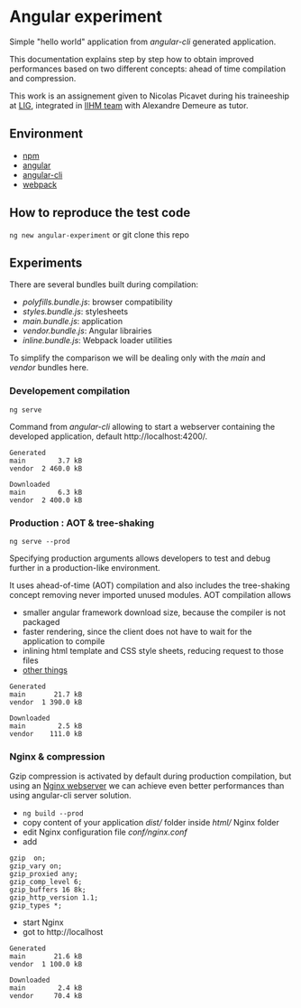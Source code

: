 # Angular experiment

Simple "hello world" application from _angular-cli_ generated application.

This documentation explains step by step how to obtain improved performances based on two different concepts: ahead of time compilation and compression.

This work is an assignement given to Nicolas Picavet during his traineeship at [LIG](https://www.liglab.fr/), integrated in [IIHM team](http://iihm.imag.fr/en/) with Alexandre Demeure as tutor.

## Environment

- [npm](https://www.npmjs.com/)
- [angular](https://www.npmjs.com/package/angular)
- [angular-cli](https://www.npmjs.com/package/angular-cli)
- [webpack](https://webpack.js.org/)

## How to reproduce the test code

`ng new angular-experiment` or git clone this repo

## Experiments

There are several bundles built during compilation:

* _polyfills.bundle.js_: browser compatibility
* _styles.bundle.js_: stylesheets
* _main.bundle.js_: application
* _vendor.bundle.js_: Angular librairies
* _inline.bundle.js_: Webpack loader utilities

To simplify the comparison we will be dealing only with the _main_ and _vendor_ bundles here.

### Developement compilation

`ng serve`

Command from _angular-cli_ allowing to start a webserver containing the developed application, default http://localhost:4200/.

```
Generated
main        3.7 kB
vendor  2 460.0 kB

Downloaded
main        6.3 kB
vendor  2 400.0 kB
```

### Production : AOT & tree-shaking

`ng serve --prod`

Specifying production arguments allows developers to test and debug further in a production-like environment.

It uses ahead-of-time (AOT) compilation and also includes the tree-shaking concept removing never imported unused modules.
AOT compilation allows
- smaller angular framework download size, because the compiler is not packaged
- faster rendering, since the client does not have to wait for the application to compile
- inlining html template and CSS style sheets, reducing request to those files
- [other things](https://angular.io/docs/ts/latest/cookbook/aot-compiler.html)

```
Generated
main       21.7 kB
vendor  1 390.0 kB

Downloaded
main        2.5 kB
vendor    111.0 kB
```

### Nginx & compression

Gzip compression is activated by default during production compilation, but using an [Nginx webserver](https://nginx.org/en/) we can achieve even better performances than using angular-cli server solution.

* `ng build --prod`
* copy content of your application _dist/_ folder inside _html/_ Nginx folder
* edit Nginx configuration file _conf/nginx.conf_
* add
```
gzip  on;
gzip_vary on;
gzip_proxied any;
gzip_comp_level 6;
gzip_buffers 16 8k;
gzip_http_version 1.1;
gzip_types *;
```
* start Nginx
* got to http://localhost

```
Generated
main       21.6 kB
vendor  1 100.0 kB

Downloaded
main        2.4 kB
vendor     70.4 kB
```

